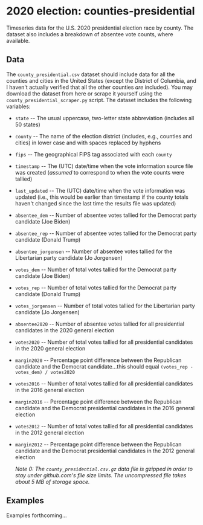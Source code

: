 # 2020 election: counties-presidential

Timeseries data for the U.S. 2020 presidential election race by county.  The dataset also includes a breakdown of absentee vote counts, where available.

## Data

The `county_presidential.csv` dataset should include data for all the counties and cities in the United States (except the District of Columbia, and I haven't actually verified that all the other counties *are* included).  You may download the dataset from here or scrape it yourself using the `county_presidential_scraper.py` script.  The dataset includes the following variables:

 * `state`              -- The usual uppercase, two-letter state abbreviation (includes all 50 states)
 * `county`             -- The name of the election district (includes, e.g., counties and cities) in lower case and with spaces replaced by hyphens
 * `fips`               -- The geographical FIPS tag associated with each `county`
 * `timestamp`          -- The (UTC) date/time when the vote information source file was created (*assumed* to correspond to when the vote counts were tallied)
 * `last_updated`       -- The (UTC) date/time when the vote information was updated (i.e., this would be earlier than timestamp if the county totals haven't changed since the last time the results file was updated)
 * `absentee_dem`       -- Number of absentee votes tallied for the Democrat party candidate (Joe Biden) 
 * `absentee_rep`       -- Number of absentee votes tallied for the Democrat party candidate (Donald Trump) 
 * `absentee_jorgensen` -- Number of absentee votes tallied for the Libertarian party candidate (Jo Jorgensen) 
 * `votes_dem`          -- Number of total votes tallied for the Democrat party candidate (Joe Biden) 
 * `votes_rep`          -- Number of total votes tallied for the Democrat party candidate (Donald Trump) 
 * `votes_jorgensen`    -- Number of total votes tallied for the Libertarian party candidate (Jo Jorgensen) 
 * `absentee2020`       -- Number of absentee votes tallied for all presidential candidates in the 2020 general election
 * `votes2020`          -- Number of total votes tallied for all presidential candidates in the 2020 general election
 * `margin2020`         -- Percentage point difference between the Republican candidate and the Democrat candidate...this should equal `(votes_rep - votes_dem) / votes2020`
 * `votes2016`          -- Number of total votes tallied for all presidential candidates in the 2016 general election 
 * `margin2016`         -- Percentage point difference between the Republican candidate and the Democrat presidential candidates in the 2016 general election
 * `votes2012`          -- Number of total votes tallied for all presidential candidates in the 2012 general election 
 * `margin2012`         -- Percentage point difference between the Republican candidate and the Democrat presidential candidates in the 2012 general election

   *Note 0: The `county_presidential.csv.gz` data file is gzipped in order to stay under github.com's file size limits. The uncompressed file takes about 5 MB of storage space.*

## Examples

Examples forthcoming...
